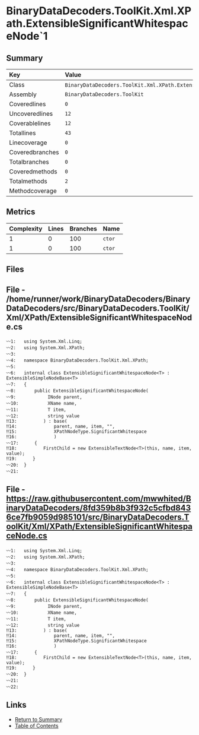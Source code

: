 ﻿# BinaryDataDecoders.ToolKit.Xml.XPath.ExtensibleSignificantWhitespaceNode`1

## Summary

| Key             | Value                                                                        |
| :-------------- | :--------------------------------------------------------------------------- |
| Class           | `BinaryDataDecoders.ToolKit.Xml.XPath.ExtensibleSignificantWhitespaceNode`1` |
| Assembly        | `BinaryDataDecoders.ToolKit`                                                 |
| Coveredlines    | `0`                                                                          |
| Uncoveredlines  | `12`                                                                         |
| Coverablelines  | `12`                                                                         |
| Totallines      | `43`                                                                         |
| Linecoverage    | `0`                                                                          |
| Coveredbranches | `0`                                                                          |
| Totalbranches   | `0`                                                                          |
| Coveredmethods  | `0`                                                                          |
| Totalmethods    | `2`                                                                          |
| Methodcoverage  | `0`                                                                          |

## Metrics

| Complexity | Lines | Branches | Name    |
| :--------- | :---- | :------- | :------ |
| 1          | 0     | 100      | `ctor`  |
| 1          | 0     | 100      | `ctor`  |

## Files

## File - /home/runner/work/BinaryDataDecoders/BinaryDataDecoders/src/BinaryDataDecoders.ToolKit/Xml/XPath/ExtensibleSignificantWhitespaceNode.cs

```CSharp
〰1:   using System.Xml.Linq;
〰2:   using System.Xml.XPath;
〰3:   
〰4:   namespace BinaryDataDecoders.ToolKit.Xml.XPath;
〰5:   
〰6:   internal class ExtensibleSignificantWhitespaceNode<T> : ExtensibleSimpleNodeBase<T>
〰7:   {
〰8:       public ExtensibleSignificantWhitespaceNode(
〰9:            INode parent,
〰10:           XName name,
〰11:           T item,
〰12:           string value
‼13:          ) : base(
‼14:              parent, name, item, "",
‼15:              XPathNodeType.SignificantWhitespace
‼16:              )
〰17:      {
‼18:          FirstChild = new ExtensibleTextNode<T>(this, name, item, value);
‼19:      }
〰20:  }
〰21:  
```

## File - https://raw.githubusercontent.com/mwwhited/BinaryDataDecoders/8fd359b8b3f932c5cfbd8436ce7fb9059d985101/src/BinaryDataDecoders.ToolKit/Xml/XPath/ExtensibleSignificantWhitespaceNode.cs

```CSharp
〰1:   using System.Xml.Linq;
〰2:   using System.Xml.XPath;
〰3:   
〰4:   namespace BinaryDataDecoders.ToolKit.Xml.XPath;
〰5:   
〰6:   internal class ExtensibleSignificantWhitespaceNode<T> : ExtensibleSimpleNodeBase<T>
〰7:   {
〰8:       public ExtensibleSignificantWhitespaceNode(
〰9:            INode parent,
〰10:           XName name,
〰11:           T item,
〰12:           string value
‼13:          ) : base(
‼14:              parent, name, item, "",
‼15:              XPathNodeType.SignificantWhitespace
‼16:              )
〰17:      {
‼18:          FirstChild = new ExtensibleTextNode<T>(this, name, item, value);
‼19:      }
〰20:  }
〰21:  
〰22:  
```

## Links

* [Return to Summary](Summary.md)
* [Table of Contents](../TOC.md)


